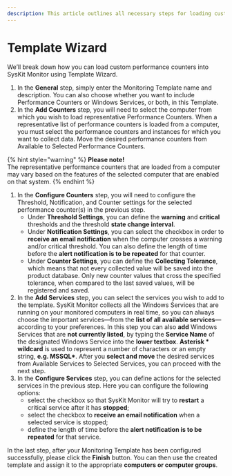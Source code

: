 ```yaml
---
description: This article outlines all necessary steps for loading custom performance counters and the successful performance monitoring of your Windows environments.
---
```


# Template Wizard

We’ll break down how you can load custom performance counters into SysKit Monitor using Template Wizard.

1. In the **General** step, simply enter the Monitoring Template name and description. You can also choose whether you want to include Performance Counters or Windows Services, or both, in this Template.
2. In the **Add Counters** step, you will need to select the computer from which you wish to load representative Performance Counters. When a representative list of performance counters is loaded from a computer, you must select the performance counters and instances for which you want to collect data. Move the desired performance counters from Available to Selected Performance Counters.

{% hint style="warning" %}
**Please note!**  
The representative performance counters that are loaded from a computer may vary based on the features of the selected computer that are enabled on that system.
{% endhint %}

1. In the **Configure Counters** step, you will need to configure the Threshold, Notification, and Counter settings for the selected performance counter\(s\) in the previous step.
   * Under **Threshold Settings**, you can define the **warning** and **critical** thresholds and the threshold **state change interval**.
   * Under **Notification Settings**, you can select the checkbox in order to **receive an email notification** when the computer crosses a warning and/or critical threshold. You can also define the length of time before the **alert notification is to be repeated** for that counter.
   * Under **Counter Settings**, you can define the **Collecting Tolerance**, which means that not every collected value will be saved into the product database. Only new counter values that cross the specified tolerance, when compared to the last saved values, will be registered and saved.
2. In the **Add Services** step, you can select the services you wish to add to the template. SysKit Monitor collects all the Windows Services that are running on your monitored computers in real time, so you can always choose the important services—from the **list of all available services**—according to your preferences. In this step you can also **add** Windows Services that are **not currently listed**, by typing the **Service Name** of the designated Windows Service into the **lower textbox**. **Asterisk \* wildcard** is used to represent a number of characters or an empty string, **e.g. MSSQL\***. After you **select and move** the desired services from Available Services to Selected Services, you can proceed with the next step.
3. In the **Configure Services** step, you can define actions for the selected services in the previous step. Here you can configure the following options:
   * select the checkbox so that SysKit Monitor will try to **restart** a critical service after it has **stopped**;
   * select the checkbox to **receive an email notification** when a selected service is stopped;
   * define the length of time before the **alert notification is to be repeated** for that service.

In the last step, after your Monitoring Template has been configured successfully, please click the **Finish** button. You can then use the created template and assign it to the appropriate **computers or computer groups**.

